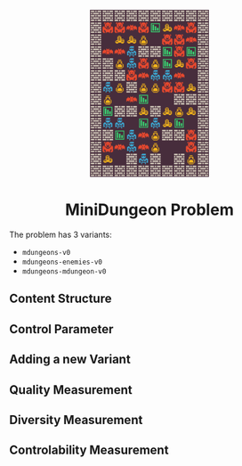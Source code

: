 <p align="center">
	<img height="300px" src="../../../images/mdungeon/example.png"/>
</p>
<h1 align="center">
MiniDungeon Problem
</h1>

The problem has 3 variants:
- `mdungeons-v0`
- `mdungeons-enemies-v0`
- `mdungeons-mdungeon-v0`

## Content Structure


## Control Parameter


## Adding a new Variant


## Quality Measurement


## Diversity Measurement


## Controlability Measurement
